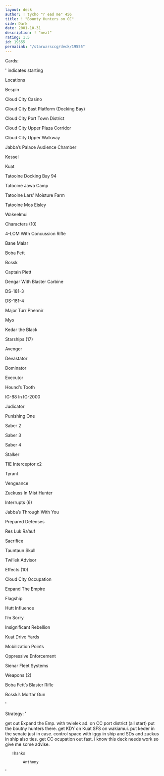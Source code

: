 ```yaml
---
layout: deck
author: ! tycho "r ead me" 456
title: ! "Bounty Hunters on CC"
side: Dark
date: 2001-10-31
description: ! "neat"
rating: 1.5
id: 19555
permalink: "/starwarsccg/deck/19555"
---
```

Cards: 

' 
 indicates starting


Locations

Bespin 

Cloud City Casino 

Cloud City East Platform (Docking Bay) 

Cloud City Port Town District 

Cloud City Upper Plaza Corridor 

Cloud City Upper Walkway 

Jabba’s Palace Audience Chamber 

Kessel 

Kuat 

Tatooine Docking Bay 94 

Tatooine Jawa Camp 

Tatooine Lars’ Moisture Farm 

Tatooine Mos Eisley 

Wakeelmui 


Characters (10)

4-LOM With Concussion Rifle 

Bane Malar 

Boba Fett 

Bossk 

Captain Piett 

Dengar With Blaster Carbine  

DS-181-3 

DS-181-4 

Major Turr Phennir 

Myo 

Kedar the Black


Starships (17)

Avenger 

Devastator 

Dominator 

Executor 

Hound’s Tooth 

IG-88 In IG-2000 

Judicator 

Punishing One 

Saber 2 

Saber 3 

Saber 4 

Stalker 

TIE Interceptor  x2

Tyrant 

Vengeance 

Zuckuss In Mist Hunter 


Interrupts (6)

Jabba’s Through With You 

Prepared Defenses 

Res Luk Ra’auf 

Sacrifice 

Tauntaun Skull 

Twi’lek Advisor 


Effects (10)

Cloud City Occupation 

Expand The Empire 

Flagship 

Hutt Influence 

I’m Sorry 

Insignificant Rebellion 

Kuat Drive Yards 

Mobilization Points 

Oppressive Enforcement 

Sienar Fleet Systems 


Weapons (2)

Boba Fett’s Blaster Rifle 

Bossk’s Mortar Gun 


'

Strategy: '

get out Expand the Emp. with twielek ad. on CC port district (all start) put the boutny hunters there. get KDY on Kuat SFS on wakiamui. put keder in the senate just in case. control space with iggy in ship and SDs and zuckus in ship also ties. get CC ocupation out fast. i know this deck needs work so give me some advise. 


       Thanks

            Anthony

'
